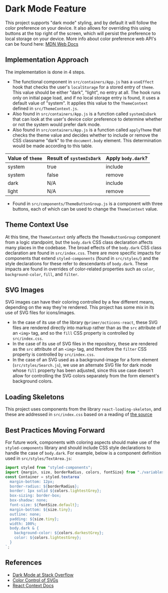 # Dark Mode Feature
This project supports "dark mode" styling, and by default it will follow the color preference on your device. It also allows for overriding this using buttons at the top right of the screen, which will persist the preference to local storage on your device. More info about color preference web API's can be found here: [MDN Web Docs](https://developer.mozilla.org/en-US/docs/Web/CSS/@media/prefers-color-scheme)

## Implementation Approach
The implementation is done in 4 steps.
- The functional component in `src/containers/App.js` has a `useEffect` hook that checks the user's `localStorage` for a stored entry of `theme`.  This value should be either "dark", "light", no entry at all. The hook runs only on initial page load, and if no local storage entry is found, it uses a default value of "system". It applies this value to the `ThemeContext` defined in `src/ThemeContext.js`.
- Also found in `src/containers/App.js` is a function called `systemIsDark` that can look at the user's device color preference to determine whether or not the system would prefer dark mode.
- Also found in `src/containers/App.js` is a function called `applyTheme` that checks the theme value and decides whether to include or remove the CSS classname "dark" to the `document.body` element. This determination would be made according to this table.

| Value of `theme`  | Result of `systemIsDark` | Apply `body.dark`? |
| --- | --- | --- |
| system | true | include |
| system | false | remove |
| dark | N/A | include |
| light | N/A | remove |

- Found in `src/components/ThemeButtonGroup.js` is a component with three buttons, each of which can be used to change the `ThemeContext` value.

## Theme Context Use
At this time, the `ThemeContext` only affects the `ThemeButtonGroup` component from a logic standpoint, but the `body.dark` CSS class declaration affects many places in the codebase. The broad effects of the `body.dark` CSS class declaration are found in `src/index.css`.
There are more specific impacts for components that extend `styled-components` (found in `src/styles/`) and the style declarations for these refer to descendants of `body.dark`. These impacts are found in overrides of color-related properties such as `color`, `background-color`, `fill`, and `filter`.

## SVG Images
SVG images can have their coloring controlled by a few different means, depending on the way they're rendered. This project has some mix in its use of SVG files for icons/images. 
- In the case of its use of the library `@primer/octicons-react`, these SVG files are rendered directly into markup rather than as the `src` attribute of an `<img>` tag, and so the `fill` CSS property is controlled by `src/index.css`.
- In the case of its use of SVG files in the repository, these are rendered as the `src` attribute of an `<img>` tag, and therefore the `filter` CSS property is controlled by `src/index.css`.
- In the case of an SVG used as a background-image for a form element (`src/styles/Search.js`), we use an alternate SVG file for dark mode whose `fill` property has been adjusted, since this use case doesn't allow for controlling the SVG colors separately from the form element's background colors.

## Loading Skeletons
This project uses components from the library `react-loading-skeleton`, and these are addressed in `src/index.css` based on a reading of [the source](https://github.com/dvtng/react-loading-skeleton/blob/master/src/skeleton.js)

## Best Practices Moving Forward
For future work, components with coloring aspects should make use of the `styled-components` library and should include CSS style declarations to handle the case of `body.dark`. For example, below is a component definition used in `src/styles/TextArea.js`:
```js
import styled from "styled-components";
import {margin, size, borderRadius, colors, fontSize} from "./variables";
const Container = styled.textarea`
  margin-bottom: 12px;
  border-radius: ${borderRadius};
  border: 1px solid ${colors.lightestGrey};
  box-sizing: border-box;
  box-shadow: none;
  font-size: ${fontSize.default};
  margin-bottom: ${size.tiny};
  outline: none;
  padding: ${size.tiny};
  width: 100%;
  body.dark & {
    background-color: ${colors.darkestGrey};
    color: ${colors.lightestGrey};
  }
`;
```

## References
- [Dark Mode at Stack Overflow](https://stackoverflow.blog/2020/03/31/building-dark-mode-on-stack-overflow/)
- [Color Control of SVGs](https://medium.com/@union_io/swapping-fill-color-on-image-tag-svgs-using-css-filters-fa4818bf7ec6)
- [React Context Docs](https://reactjs.org/docs/context.html#consuming-multiple-contexts)
